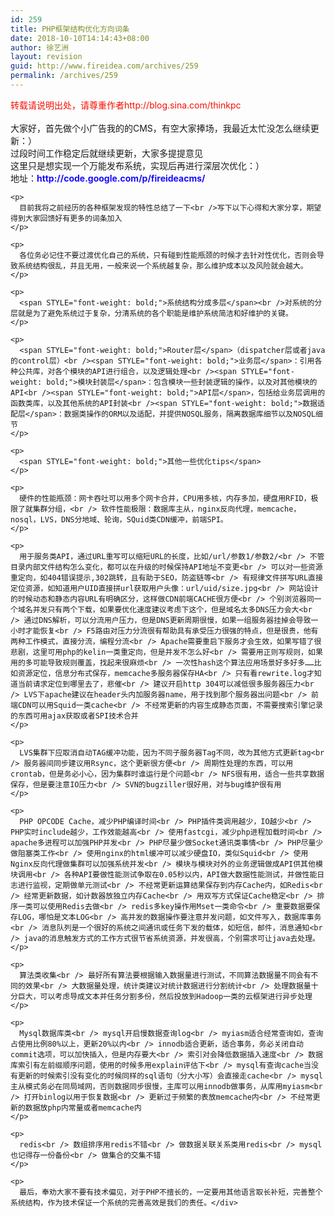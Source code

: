 ```yaml
---
id: 259
title: PHP框架结构优化方向词条
date: 2018-10-10T14:14:43+08:00
author: 徐艺洲
layout: revision
guid: http://www.fireidea.com/archives/259
permalink: /archives/259
---
```

<div id="sina_keyword_ad_area2" class="articalContent   ">
  <div STYLE="">
    <span STYLE="color: rgb(247, 14, 2); text-indent: 2em;">转载请说明出处，请尊重作者http://blog.sina.com/thinkpc</span><br STYLE="color: rgb(247, 14, 2); text-indent: 2em;" /><br STYLE="text-indent: 2em;" />大家好，首先做个小广告我的的CMS，有空大家捧场，我最近太忙没怎么继续更新：）<br />过段时间工作稳定后就继续更新，大家多提提意见<br />这里只是想实现一个万能发布系统，实现后再进行深层次优化：）<br />地址：<span STYLE="font-weight: bold; color: rgb(23, 12, 255);">http://code.google.com/p/fireideacms/</span></p> 
    
    <p>
      目前我将之前经历的各种框架发现的特性总结了一下<br />写下以下心得和大家分享，期望得到大家回馈好有更多的词条加入
    </p>
    
    <p>
      各位务必记住不要过渡优化自己的系统，只有碰到性能瓶颈的时候才去针对性优化，否则会导致系统结构很乱，并且无用，一般来说一个系统越复杂，那么维护成本以及风险就会越大。
    </p>
    
    <p>
      <span STYLE="font-weight: bold;">系统结构分成多层</span><br />对系统的分层就是为了避免系统过于复杂，分清系统的各个职能是维护系统简洁和好维护的关键。
    </p>
    
    <p>
      <span STYLE="font-weight: bold;">Router层</span>（dispatcher层或者java的control层）<br /><span STYLE="font-weight: bold;">业务层</span>：引用各种公共库，对各个模块的API进行组合，以及逻辑处理<br /><span STYLE="font-weight: bold;">模块封装层</span>：包含模块一些封装逻辑的操作，以及对其他模块的API<br /><span STYLE="font-weight: bold;">API层</span>，包括给业务层调用的函数类库，以及其他系统的API封装<br /><span STYLE="font-weight: bold;">数据适配层</span>：数据类操作的ORM以及适配，并提供NOSQL服务，隔离数据库细节以及NOSQL细节
    </p>
    
    <p>
      <span STYLE="font-weight: bold;">其他一些优化tips</span>
    </p>
    
    <p>
      硬件的性能瓶颈：网卡吞吐可以用多个网卡合并，CPU用多核，内存多加，硬盘用RFID，极限了就集群分组，<br /> 软件性能极限：数据库主从，nginx反向代理，memcache，nosql，LVS，DNS分地域、轮询，SQuid类CDN缓冲，前端SPI。
    </p>
    
    <p>
      用于服务类API，通过URL重写可以缩短URL的长度，比如/url/参数1/参数2/<br /> 不管目录内部文件结构怎么变化，都可以在升级的时候保持API地址不变更<br /> 可以对一些资源重定向，如404错误提示,302跳转，且有助于SEO，防盗链等<br /> 有规律文件拼写URL直接定位资源，如知道用户UID直接拼url获取用户头像：url/uid/size.jpg<br /> 网站设计的时候动态和静态内容URL有明确区分，这样做CDN前端CACHE很方便<br /> 个别浏览器同一个域名并发只有两个下载，如果要优化速度建议考虑下这个，但是域名太多DNS压力会大<br /> 通过DNS解析，可以分流用户压力，但是DNS更新周期很慢，如果一组服务器挂掉会导致一小时才能恢复<br /> F5路由对压力分流很有帮助具有承受压力很强的特点，但是很贵，他有两种工作模式，直接分流，编程分流<br /> Apache需要重启下服务才会生效，如果写错了很悲剧，这里可用php的kelin一类重定向，但是并发不怎么好<br /> 需要用正则写规则，如果用的多可能导致规则覆盖，找起来很麻烦<br /> 一次性hash这个算法应用场景好多好多……比如资源定位，信息分布式保存，memcache多服务器保存HA<br /> 只有看rewrite.log才知道当前请求定位到哪里去了，悲催<br /> 建议开启http 304可以减低很多服务器压力<br /> LVS下apache建议在header头内加服务器name，用于找到那个服务器出问题<br /> 前端CDN可以用Squid一类cache<br /> 不经常更新的内容生成静态页面，不需要搜索引擎记录的东西可用ajax获取或者SPI技术合并
    </p>
    
    <p>
      LVS集群下应取消自动TAG缓冲功能，因为不同子服务器Tag不同，改为其他方式更新tag<br /> 服务器间同步建议用Rsync，这个更新很方便<br /> 周期性处理的东西，可以用crontab，但是务必小心，因为集群时谁运行是个问题<br /> NFS很有用，适合一些共享数据保存，但是要注意IO压力<br /> SVN的bugziller很好用，对与bug维护很有用
    </p>
    
    <p>
      PHP OPCODE Cache，减少PHP编译时间<br /> PHP插件类调用越少，IO越少<br /> PHP实时include越少，工作效能越高<br /> 使用fastcgi，减少php进程加载时间<br /> apache多进程可以加强PHP并发<br /> PHP尽量少做Socket通讯类事情<br /> PHP尽量少做阻塞类工作<br /> 使用nginx的html缓冲可以减少硬盘IO，类似Squid<br /> 使用Nginx反向代理做集群可以加强系统并发<br /> 模块与模块对外的业务逻辑做成API供其他模块调用<br /> 各种API要做性能测试争取在0.05秒以内，API做大数据性能测试，并做性能日志进行监视，定期做单元测试<br /> 不经常更新运算结果保存到内存Cache内，如Redis<br /> 经常更新数据，如计数器放独立内存Cache<br /> 用双写方式保证Cache稳定<br /> 排序一类可以使用Redis去做<br /> redis多key操作用Mset一类命令<br /> 重要数据要保存LOG，哪怕是文本LOG<br /> 高并发的数据操作要注意并发问题，如文件写入，数据库事务<br /> 消息队列是一个很好的系统之间通讯或任务下发的载体，如短信，邮件，消息通知<br /> java的消息触发方式的工作方式很节省系统资源，并发很高，个别需求可让java去处理。
    </p>
    
    <p>
      算法类收集<br /> 最好所有算法要根据输入数据量进行测试，不同算法数据量不同会有不同的效果<br /> 大数据量处理，统计类建议对统计数据进行分割统计<br /> 处理数据量十分巨大，可以考虑导成文本并任务分割多份，然后投放到Hadoop一类的云框架进行异步处理
    </p>
    
    <p>
      Mysql数据库类<br /> mysql开启慢数据查询log<br /> myiasm适合经常查询如，查询占使用比例80%以上，更新20%以内<br /> innodb适合更新，适合事务，务必关闭自动commit选项，可以加快插入，但是内存要大<br /> 索引对会降低数据插入速度<br /> 数据库索引有左前缀顺序问题，使用的时候多用explain评估下<br /> mysql有查询cache当没有更新的时候索引没有变化的时候同样的sql语句（分大小写）会直接走cache<br /> mysql主从模式务必在同局域网，否则数据同步很慢，主库可以用innodb做事务，从库用myiasm<br /> 打开binlog以用于恢复数据<br /> 更新过于频繁的表放memcache内<br /> 不经常更新的数据放php内常量或者memcache内
    </p>
    
    <p>
      redis<br /> 数组排序用redis不错<br /> 做数据关联关系类用redis<br /> mysql也记得存一份备份<br /> 做集合的交集不错
    </p>
    
    <p>
      最后，奉劝大家不要有技术偏见，对于PHP不擅长的，一定要用其他语言取长补短，完善整个系统结构，作为技术保证一个系统的完善高效是我们的责任。</div>